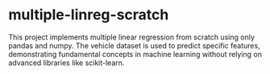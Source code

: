 # multiple-linreg-scratch
This project implements multiple linear regression from scratch using only pandas and numpy. The vehicle dataset is used to predict specific features, demonstrating fundamental concepts in machine learning without relying on advanced libraries like scikit-learn.
